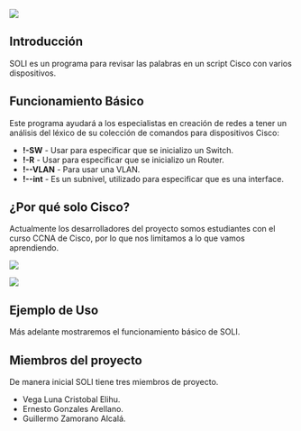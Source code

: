 ![](http://imgur.com/A74cGhv)

## Introducción

SOLI es un programa para revisar las palabras en un script Cisco con varios dispositivos.

## Funcionamiento Básico

Este programa ayudará a los especialistas en creación de redes a tener un análisis del léxico de su colección de comandos para dispositivos Cisco:
  
- **!-SW** - Usar para especificar que se inicializo un Switch.
- **!-R** - Usar para especificar que se inicializo un Router.
- **!--VLAN** - Para usar una VLAN.
- **!--int** - Es un subnivel, utilizado para especificar que es una interface. 

## ¿Por qué solo Cisco?

Actualmente los desarrolladores del proyecto somos estudiantes con el curso CCNA de Cisco, por lo que nos limitamos a lo que vamos aprendiendo.

![](http://imgur.com/TBNlBiP)

![](http://imgur.com/a/IUS7W)
 
## Ejemplo de Uso

Más adelante mostraremos el funcionamiento básico de SOLI.

## Miembros del proyecto

De manera inicial SOLI tiene tres miembros de proyecto.

- Vega Luna Cristobal Elihu.
- Ernesto Gonzales Arellano.
- Guillermo Zamorano Alcalá.
